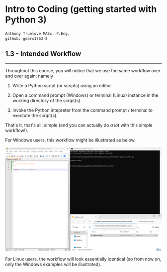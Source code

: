 # Intro to Coding (getting started with Python 3)

    Anthony Truelove MASc, P.Eng.
    github: gears1763-2


## 1.3 - Intended Workflow

--------


Throughout this course, you will notice that we use the same workflow over and over 
again; namely

  1. Write a Python script (or scripts) using an editor.
  
  2. Open a command prompt (Windows) or terminal (Linux) instance in the working
     directory of the script(s).
  
  3. Invoke the Python intepreter from the command prompt / terminal to exectute the
     script(s).

That's it, that's all; simple (and you can actually do *a lot* with this simple
workflow!).  

For Windows users, this workflow might be illustrated as below

![Python_Windows_workflow](assets/Python_Windows_workflow.png)

For Linux users, the workflow will look essentially identical (so from now on, only the 
Windows examples will be illustrated).
